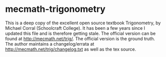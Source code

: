 # mecmath-trigonometry

This is a deep copy of the excellent open source textbook Trigonometry, by Michael Corral (Schoolcraft College). It has been a few years since I updated this file and is therefore getting stale.
The official version can be found at <http://mecmath.net/trig/>. The official version is the ground truth. The author maintains a changelog/errata at http://mecmath.net/trig/changelog.txt as well as the tex source.

